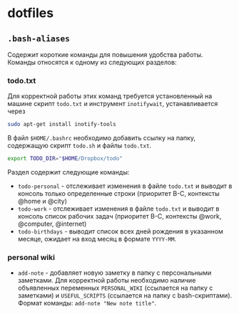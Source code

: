 # dotfiles

## `.bash-aliases`

Содержит короткие команды для повышения удобства работы. Команды относятся к 
одному из следующих разделов:

### todo.txt

Для корректной работы этих команд требуется установленный на машине скрипт
`todo.txt` и инструмент `inotifywait`, устанавливается через

```bash
sudo apt-get install inotify-tools
```

В файл `$HOME/.bashrc` необходимо добавить ссылку на папку, содержащую скрипт
`todo.sh` и файлы `todo.txt`.

```bash
export TODO_DIR="$HOME/Dropbox/todo"
```

Раздел содержит следующие команды:

* `todo-personal` - отслеживает изменения в файле `todo.txt` и выводит в консоль
  только определенные строки (приоритет B-C, контексты @home и @city)
* `todo-work` - отслеживает изменения в файле `todo.txt` и выводит в консоль 
  список рабочих задач (приоритет B-C, контексты @work, @computer, @internet)
* `todo-birthdays` - выводит список всех дней рождения в указанном месяце, 
  ожидает на вход месяц в формате `YYYY-MM`.

### personal wiki

* `add-note` - добавляет новую заметку в папку с персональными заметками. Для
  корректной работы необходимо наличие объявленных переменных `PERSONAL_WIKI`
  (ссылается на папку с заметками) и `USEFUL_SCRIPTS` (ссылается на папку с 
  bash-скриптами). Формат команды: `add-note "New note title"`.
